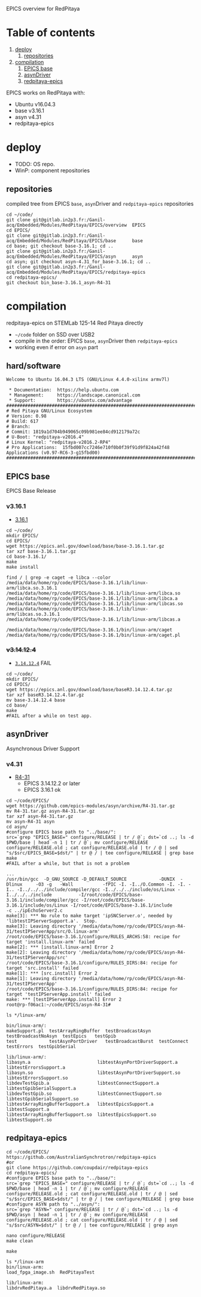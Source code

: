 EPICS overview for RedPitaya

<!--- begin@of@TOC --->
# Table of contents

1. [deploy](#deploy)
     1. [repositories](#repositories)
1. [compilation](#compilation)
     1. [EPICS base](#epics-base)
     1. [asynDriver](#asyndriver)
     1. [redpitaya-epics](#redpitaya-epics)
<!--- end@of@TOC --->

EPICS works on RedPitaya with:

- Ubuntu v16.04.3
- base v3.16.1
- asyn v4.31
- redpitaya-epics

# deploy

- TODO: OS repo.
- WinP: component repositories

## repositories

compiled tree from EPICS `base`, `asyn`Driver and `redpitaya-epics` repositories

~~~ { .bash }
cd ~/code/
git clone git@gitlab.in2p3.fr:/Ganil-acq/Embedded/Modules/RedPitaya/EPICS/overview  EPICS
cd EPICS/
git clone git@gitlab.in2p3.fr:/Ganil-acq/Embedded/Modules/RedPitaya/EPICS/base      base
cd base; git checkout base-3.16.1; cd ..
git clone git@gitlab.in2p3.fr:/Ganil-acq/Embedded/Modules/RedPitaya/EPICS/asyn      asyn
cd asyn; git checkout asyn-4.31_for_base-3.16.1; cd ..
git clone git@gitlab.in2p3.fr:/Ganil-acq/Embedded/Modules/RedPitaya/EPICS/redpitaya-epics
cd redpitaya-epics/
git checkout bin_base-3.16.1_asyn-R4-31
~~~


# compilation

redpitaya-epics on STEMLab 125-14 Red Pitaya directly

- `~/code` folder on SSD over USB2
- compile in the order: EPICS `base`, `asyn`Driver then `redpitaya-epics`
- working even if error on `asyn` part

## hard/software

~~~ { .text }
Welcome to Ubuntu 16.04.3 LTS (GNU/Linux 4.4.0-xilinx armv7l)

 * Documentation:  https://help.ubuntu.com
 * Management:     https://landscape.canonical.com
 * Support:        https://ubuntu.com/advantage
##############################################################################
# Red Pitaya GNU/Linux Ecosystem
# Version: 0.98
# Build: 617
# Branch: 
# Commit: 1819a1d704b949065c09b981ee84cd912179a72c
# U-Boot: "redpitaya-v2016.4"
# Linux Kernel: "redpitaya-v2016.2-RP4"
# Pro Applications:  15fbd007cc7246e710f0b0f39f91d9f824a42f48 Applications (v0.97-RC6-3-g15fbd00)
##############################################################################
~~~

## EPICS base

EPICS Base Release

### v3.16.1

- [3.16.1](https://epics.anl.gov/base/R3-16/1.php)

~~~ { .bash }
cd ~/code/
mkdir EPICS/
cd EPICS/
wget https://epics.anl.gov/download/base/base-3.16.1.tar.gz
tar xzf base-3.16.1.tar.gz 
cd base-3.16.1/
make
make install
~~~

~~~ { .bash }
find / | grep -e caget -e libca --color
/media/data/home/rp/code/EPICS/base-3.16.1/lib/linux-arm/libca.so.3.16.1
/media/data/home/rp/code/EPICS/base-3.16.1/lib/linux-arm/libca.so
/media/data/home/rp/code/EPICS/base-3.16.1/lib/linux-arm/libca.a
/media/data/home/rp/code/EPICS/base-3.16.1/lib/linux-arm/libcas.so
/media/data/home/rp/code/EPICS/base-3.16.1/lib/linux-arm/libcas.so.3.16.1
/media/data/home/rp/code/EPICS/base-3.16.1/lib/linux-arm/libcas.a

/media/data/home/rp/code/EPICS/base-3.16.1/bin/linux-arm/caget
/media/data/home/rp/code/EPICS/base-3.16.1/bin/linux-arm/caget.pl
~~~

### ~~v3.14.12.4~~

- [`3.14.12.4`](https://epics.anl.gov/base/R3-14/4.php) FAIL

~~~ { .bash }
cd ~/code/
mkdir EPICS/
cd EPICS/
wget https://epics.anl.gov/download/base/baseR3.14.12.4.tar.gz
tar xzf baseR3.14.12.4.tar.gz
mv base-3.14.12.4 base
cd base/
make
#FAIL after a while on test app.
~~~


## asynDriver

Asynchronous Driver Support

### v4.31

- [R4-31](https://epics-modules.github.io/master/asyn/)
     - EPICS 3.14.12.2 or later
     - EPICS 3.16.1 ok

~~~ { .bash }
cd ~/code/EPICS/
wget https://github.com/epics-modules/asyn/archive/R4-31.tar.gz
mv R4-31.tar.gz asyn-R4-31.tar.gz
tar xzf asyn-R4-31.tar.gz
mv asyn-R4-31 asyn
cd asyn/
#configure EPICS base path to "../base/":
src=`grep "EPICS_BASE=" configure/RELEASE | tr / @`; dst=`cd ..; ls -d $PWD/base | head -n 1 | tr / @`; mv configure/RELEASE configure/RELEASE.old ; cat configure/RELEASE.old | tr / @ | sed "s/$src/EPICS_BASE=$dst/" | tr @ / | tee configure/RELEASE | grep base
make
#FAIL after a while, but that is not a problem
~~~

~~~ { .text }
...
/usr/bin/gcc  -D_GNU_SOURCE -D_DEFAULT_SOURCE            -DUNIX  -Dlinux     -O3 -g   -Wall           -fPIC -I. -I../O.Common -I. -I. -I.. -I../../../include/compiler/gcc -I../../../include/os/Linux -I../../../include          -I/root/code/EPICS/base-3.16.1/include/compiler/gcc -I/root/code/EPICS/base-3.16.1/include/os/Linux -I/root/code/EPICS/base-3.16.1/include        -c ../ipEchoServer2.c
make[3]: *** No rule to make target 'ipSNCServer.o', needed by 'libtestIPServerSupport.a'.  Stop.
make[3]: Leaving directory '/media/data/home/rp/code/EPICS/asyn-R4-31/testIPServerApp/src/O.linux-arm'
/root/code/EPICS/base-3.16.1/configure/RULES_ARCHS:58: recipe for target 'install.linux-arm' failed
make[2]: *** [install.linux-arm] Error 2
make[2]: Leaving directory '/media/data/home/rp/code/EPICS/asyn-R4-31/testIPServerApp/src'
/root/code/EPICS/base-3.16.1/configure/RULES_DIRS:84: recipe for target 'src.install' failed
make[1]: *** [src.install] Error 2
make[1]: Leaving directory '/media/data/home/rp/code/EPICS/asyn-R4-31/testIPServerApp'
/root/code/EPICS/base-3.16.1/configure/RULES_DIRS:84: recipe for target 'testIPServerApp.install' failed
make: *** [testIPServerApp.install] Error 2
root@rp-f06ac1:~/code/EPICS/asyn-R4-31# 
~~~

~~~ { .text }
ls */linux-arm/

bin/linux-arm/:
makeSupport.pl  testArrayRingBuffer  testBroadcastAsyn   testBroadcastNoAsyn  testEpics   testGpib
test            testAsynPortDriver   testBroadcastBurst  testConnect          testErrors  testGpibSerial

lib/linux-arm/:
libasyn.a                         libtestAsynPortDriverSupport.a   libtestErrorsSupport.a
libasyn.so                        libtestAsynPortDriverSupport.so  libtestErrorsSupport.so
libdevTestGpib.a                  libtestConnectSupport.a          libtestGpibSerialSupport.a
libdevTestGpib.so                 libtestConnectSupport.so         libtestGpibSerialSupport.so
libtestArrayRingBufferSupport.a   libtestEpicsSupport.a            libtestSupport.a
libtestArrayRingBufferSupport.so  libtestEpicsSupport.so           libtestSupport.so
~~~

## redpitaya-epics

~~~ { .bash }
cd ~/code/EPICS/
https://github.com/AustralianSynchrotron/redpitaya-epics
#or
git clone https://github.com/coupdair/redpitaya-epics
cd redpitaya-epics/
#configure EPICS base path to "../base/":
src=`grep "EPICS_BASE=" configure/RELEASE | tr / @`; dst=`cd ..; ls -d $PWD/base | head -n 1 | tr / @`; mv configure/RELEASE configure/RELEASE.old ; cat configure/RELEASE.old | tr / @ | sed "s/$src/EPICS_BASE=$dst/" | tr @ / | tee configure/RELEASE | grep base
#configure ASYN path to "../asyn/":
src=`grep "ASYN=" configure/RELEASE | tr / @`; dst=`cd ..; ls -d $PWD/asyn | head -n 1 | tr / @`; mv configure/RELEASE configure/RELEASE.old ; cat configure/RELEASE.old | tr / @ | sed "s/$src/ASYN=$dst/" | tr @ / | tee configure/RELEASE | grep asyn

nano configure/RELEASE
make clean

make
~~~

~~~ { .bash }
ls */linux-arm
bin/linux-arm:
load_fpga_image.sh  RedPitayaTest

lib/linux-arm:
libdrvRedPitaya.a  libdrvRedPitaya.so
~~~

